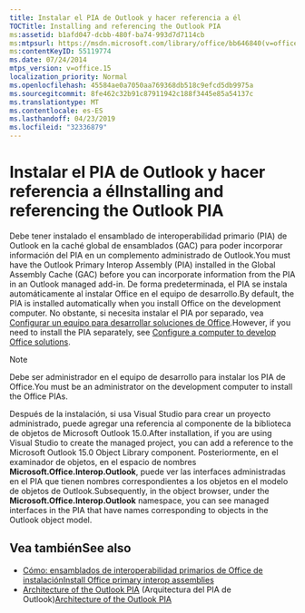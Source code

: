 ```yaml
---
title: Instalar el PIA de Outlook y hacer referencia a él
TOCTitle: Installing and referencing the Outlook PIA
ms:assetid: b1afd047-dcbb-480f-ba74-993d7d7114cb
ms:mtpsurl: https://msdn.microsoft.com/library/office/bb646840(v=office.15)
ms:contentKeyID: 55119774
ms.date: 07/24/2014
mtps_version: v=office.15
localization_priority: Normal
ms.openlocfilehash: 45584ae0a7050aa769368db518c9efcd5db9975a
ms.sourcegitcommit: 8fe462c32b91c87911942c188f3445e85a54137c
ms.translationtype: MT
ms.contentlocale: es-ES
ms.lasthandoff: 04/23/2019
ms.locfileid: "32336879"
---
```

# <a name="installing-and-referencing-the-outlook-pia"></a><span data-ttu-id="d6bd1-102">Instalar el PIA de Outlook y hacer referencia a él</span><span class="sxs-lookup"><span data-stu-id="d6bd1-102">Installing and referencing the Outlook PIA</span></span>

<span data-ttu-id="d6bd1-103">Debe tener instalado el ensamblado de interoperabilidad primario (PIA) de Outlook en la caché global de ensamblados (GAC) para poder incorporar información del PIA en un complemento administrado de Outlook.</span><span class="sxs-lookup"><span data-stu-id="d6bd1-103">You must have the Outlook Primary Interop Assembly (PIA) installed in the Global Assembly Cache (GAC) before you can incorporate information from the PIA in an Outlook managed add-in.</span></span> <span data-ttu-id="d6bd1-104">De forma predeterminada, el PIA se instala automáticamente al instalar Office en el equipo de desarrollo.</span><span class="sxs-lookup"><span data-stu-id="d6bd1-104">By default, the PIA is installed automatically when you install Office on the development computer.</span></span> <span data-ttu-id="d6bd1-105">No obstante, si necesita instalar el PIA por separado, vea [Configurar un equipo para desarrollar soluciones de Office](https://docs.microsoft.com/visualstudio/vsto/configuring-a-computer-to-develop-office-solutions?view=vs-2017).</span><span class="sxs-lookup"><span data-stu-id="d6bd1-105">However, if you need to install the PIA separately, see [Configure a computer to develop Office solutions](https://docs.microsoft.com/visualstudio/vsto/configuring-a-computer-to-develop-office-solutions?view=vs-2017).</span></span>


> [!NOTE] 
> <span data-ttu-id="d6bd1-106">Debe ser administrador en el equipo de desarrollo para instalar los PIA de Office.</span><span class="sxs-lookup"><span data-stu-id="d6bd1-106">You must be an administrator on the development computer to install the Office PIAs.</span></span>

<span data-ttu-id="d6bd1-107">Después de la instalación, si usa Visual Studio para crear un proyecto administrado, puede agregar una referencia al componente de la biblioteca de objetos de Microsoft Outlook 15.0.</span><span class="sxs-lookup"><span data-stu-id="d6bd1-107">After installation, if you are using Visual Studio to create the managed project, you can add a reference to the Microsoft Outlook 15.0 Object Library component.</span></span> <span data-ttu-id="d6bd1-108">Posteriormente, en el examinador de objetos, en el espacio de nombres **Microsoft.Office.Interop.Outlook**, puede ver las interfaces administradas en el PIA que tienen nombres correspondientes a los objetos en el modelo de objetos de Outlook.</span><span class="sxs-lookup"><span data-stu-id="d6bd1-108">Subsequently, in the object browser, under the **Microsoft.Office.Interop.Outlook** namespace, you can see managed interfaces in the PIA that have names corresponding to objects in the Outlook object model.</span></span>

## <a name="see-also"></a><span data-ttu-id="d6bd1-109">Vea también</span><span class="sxs-lookup"><span data-stu-id="d6bd1-109">See also</span></span>

- [<span data-ttu-id="d6bd1-110">Cómo: ensamblados de interoperabilidad primarios de Office de instalación</span><span class="sxs-lookup"><span data-stu-id="d6bd1-110">Install Office primary interop assemblies</span></span>](https://docs.microsoft.com/visualstudio/vsto/how-to-install-office-primary-interop-assemblies?view=vs-2017)
- <span data-ttu-id="d6bd1-111">[Architecture of the Outlook PIA](architecture-of-the-outlook-pia.md) (Arquitectura del PIA de Outlook)</span><span class="sxs-lookup"><span data-stu-id="d6bd1-111">[Architecture of the Outlook PIA](architecture-of-the-outlook-pia.md)</span></span>

